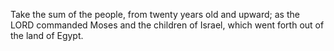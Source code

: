 Take the sum of the people, from twenty years old and upward; as the LORD commanded Moses and the children of Israel, which went forth out of the land of Egypt.
